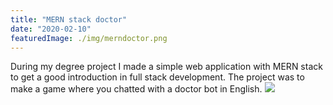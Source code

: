 ```yaml
---
title: "MERN stack doctor"
date: "2020-02-10"
featuredImage: ./img/merndoctor.png
---
```


During my degree project I made a simple web application with MERN stack to get a good introduction in full stack development. The project was to make a game where you chatted with a doctor bot in English.
<a href="https://mern-doctor.herokuapp.com/" target="_blank">
<img src="/img/merndoctor.png" frameborder="0" allowfullscreen>
</a>